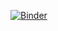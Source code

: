 [![Binder](https://mybinder.org/badge_logo.svg)](https://mybinder.org/v2/gh/aryanNaik123/first-steps-with-python/tree/master/first-steps-with-python-v-2/HEAD)
